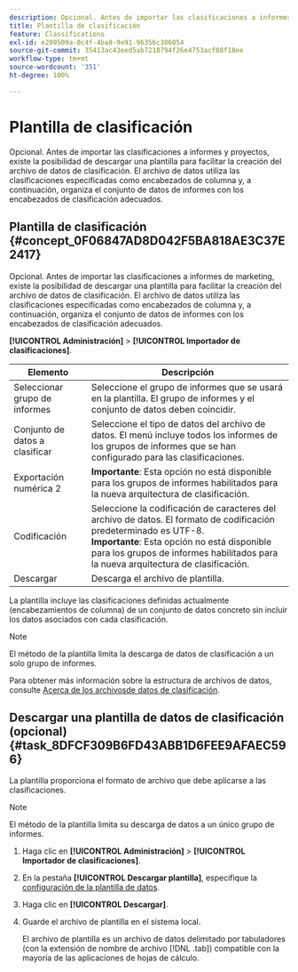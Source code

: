 ```yaml
---
description: Opcional. Antes de importar las clasificaciones a informes de marketing, existe la posibilidad de descargar una plantilla para facilitar la creación del archivo de datos de clasificación. El archivo de datos utiliza las clasificaciones especificadas como encabezados de columna y, a continuación, organiza el conjunto de datos de informes con los encabezados de clasificación adecuados.
title: Plantilla de clasificación
feature: Classifications
exl-id: e299509a-0c4f-4ba8-9e91-96356c386054
source-git-commit: 35413ac43eed5ab7218794f26e4753acf08f18ee
workflow-type: tm+mt
source-wordcount: '351'
ht-degree: 100%

---
```


# Plantilla de clasificación

Opcional. Antes de importar las clasificaciones a informes y proyectos, existe la posibilidad de descargar una plantilla para facilitar la creación del archivo de datos de clasificación. El archivo de datos utiliza las clasificaciones especificadas como encabezados de columna y, a continuación, organiza el conjunto de datos de informes con los encabezados de clasificación adecuados.

## Plantilla de clasificación {#concept_0F06847AD8D042F5BA818AE3C37E2417}

Opcional. Antes de importar las clasificaciones a informes de marketing, existe la posibilidad de descargar una plantilla para facilitar la creación del archivo de datos de clasificación. El archivo de datos utiliza las clasificaciones especificadas como encabezados de columna y, a continuación, organiza el conjunto de datos de informes con los encabezados de clasificación adecuados.

**[!UICONTROL Administración]** > **[!UICONTROL Importador de clasificaciones]**.

| Elemento | Descripción |
| --- | ---|
| Seleccionar grupo de informes | Seleccione el grupo de informes que se usará en la plantilla. El grupo de informes y el conjunto de datos deben coincidir. |
| Conjunto de datos a clasificar | Seleccione el tipo de datos del archivo de datos. El menú incluye todos los informes de los grupos de informes que se han configurado para las clasificaciones. |
| Exportación numérica 2 | **Importante**: Esta opción no está disponible para los grupos de informes habilitados para la nueva arquitectura de clasificación. |
| Codificación | Seleccione la codificación de caracteres del archivo de datos. El formato de codificación predeterminado es UTF-8.<br>**Importante**: Esta opción no está disponible para los grupos de informes habilitados para la nueva arquitectura de clasificación. |
| Descargar | Descarga el archivo de plantilla. |

La plantilla incluye las clasificaciones definidas actualmente (encabezamientos de columna) de un conjunto de datos concreto sin incluir los datos asociados con cada clasificación.

>[!NOTE]
>
>El método de la plantilla limita la descarga de datos de clasificación a un solo grupo de informes.

Para obtener más información sobre la estructura de archivos de datos, consulte [Acerca de los archivosde datos de clasificación](/help/components/classifications/importer/c-saint-data-files.md).

## Descargar una plantilla de datos de clasificación (opcional) {#task_8DFCF309B6FD43ABB1D6FEE9AFAEC596}

La plantilla proporciona el formato de archivo que debe aplicarse a las clasificaciones.

>[!NOTE]
>
>El método de la plantilla limita su descarga de datos a un único grupo de informes.

1. Haga clic en **[!UICONTROL Administración]** > **[!UICONTROL Importador de clasificaciones]**.
1. En la pestaña **[!UICONTROL Descargar plantilla]**, especifique la [configuración de la plantilla de datos](/help/components/classifications/importer/c-download-saint-data.md).
1. Haga clic en **[!UICONTROL Descargar]**.
1. Guarde el archivo de plantilla en el sistema local.

   El archivo de plantilla es un archivo de datos delimitado por tabuladores (con la extensión de nombre de archivo [!DNL .tab]) compatible con la mayoría de las aplicaciones de hojas de cálculo.
